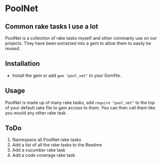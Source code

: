 PoolNet
========

Common rake tasks I use a lot
-----------------------------------------

PoolNet is a collection of rake tasks myself and other commanly use on our projects.
They have been extracted into a gem to allow them to easily be reused.

Installation
------------
* Install the gem or add `gem "pool_net"` to your Gemfile.

Usage
-----
PoolNet is made up of many rake tasks, add `require "pool_net"` to the top of your default.rake file to gain access to them.
You can then call them like you would any other rake task.

ToDo
----
1. Namespace all PoolNet rake tasks
2. Add a list of all the rake tasks to the Readme
2. Add a cucumber rake task
3. Add a code coverage rake task
